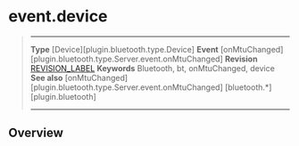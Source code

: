 # event.device

> --------------------- ------------------------------------------------------------------------------------------
> __Type__              [Device][plugin.bluetooth.type.Device]
> __Event__             [onMtuChanged][plugin.bluetooth.type.Server.event.onMtuChanged]
> __Revision__          [REVISION_LABEL](REVISION_URL)
> __Keywords__          Bluetooth, bt, onMtuChanged, device
> __See also__          [onMtuChanged][plugin.bluetooth.type.Server.event.onMtuChanged]
>						[bluetooth.*][plugin.bluetooth]
> --------------------- ------------------------------------------------------------------------------------------

## Overview